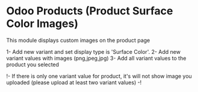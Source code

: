 # Odoo Products (Product Surface Color Images)
This module displays custom images on the product page

1- Add new variant and set display type is 'Surface Color'.
2- Add new variant values with images (png,jpeg,jpg)
3- Add all variant values to the product you selected

!- If there is only one variant value for product, it's will not show image you uploaded (please upload at least two variant values) -!
